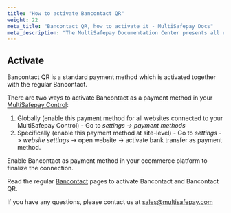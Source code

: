 ```yaml
---
title: "How to activate Bancontact QR"
weight: 22
meta_title: "Bancontact QR, how to activate it - MultiSafepay Docs"
meta_description: "The MultiSafepay Documentation Center presents all relevant information about our Plugins and API. You can also find support pages for payment methods, tools and general questions as well as the contact details of our Support and Integration Teams."
---
```


## Activate
Bancontact QR is a standard payment method which is activated together with the regular Bancontact.

There are two ways to activate Bancontact as a payment method in your [MultiSafepay Control](https://merchant.multisafepay.com):

1. Globally (enable this payment method for all websites connected to your MultiSafepay Control) - Go to _settings -> payment methods_
2. Specifically (enable this payment method at site-level) - Go to _settings_ -> _website settings_ -> open website -> activate bank transfer as payment method.

Enable Bancontact as payment method in your ecommerce platform to finalize the connection.

Read the regular [Bancontact](/payment-methods/banks/bancontact/#activate) pages to activate Bancontact and Bancontact QR.

If you have any questions, please contact us at <sales@multisafepay.com>
